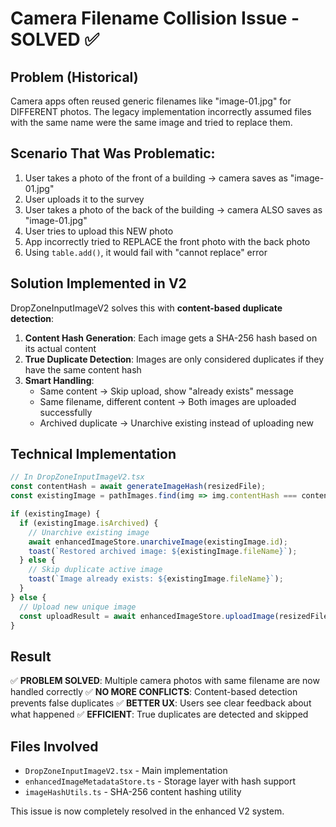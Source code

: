 # Camera Filename Collision Issue - SOLVED ✅

## Problem (Historical)
Camera apps often reused generic filenames like "image-01.jpg" for DIFFERENT photos. The legacy implementation incorrectly assumed files with the same name were the same image and tried to replace them.

## Scenario That Was Problematic:
1. User takes a photo of the front of a building → camera saves as "image-01.jpg"
2. User uploads it to the survey
3. User takes a photo of the back of the building → camera ALSO saves as "image-01.jpg"
4. User tries to upload this NEW photo
5. App incorrectly tried to REPLACE the front photo with the back photo
6. Using `table.add()`, it would fail with "cannot replace" error

## Solution Implemented in V2
DropZoneInputImageV2 solves this with **content-based duplicate detection**:

1. **Content Hash Generation**: Each image gets a SHA-256 hash based on its actual content
2. **True Duplicate Detection**: Images are only considered duplicates if they have the same content hash
3. **Smart Handling**:
   - Same content → Skip upload, show "already exists" message
   - Same filename, different content → Both images are uploaded successfully
   - Archived duplicate → Unarchive existing instead of uploading new

## Technical Implementation
```typescript
// In DropZoneInputImageV2.tsx
const contentHash = await generateImageHash(resizedFile);
const existingImage = pathImages.find(img => img.contentHash === contentHash);

if (existingImage) {
  if (existingImage.isArchived) {
    // Unarchive existing image
    await enhancedImageStore.unarchiveImage(existingImage.id);
    toast(`Restored archived image: ${existingImage.fileName}`);
  } else {
    // Skip duplicate active image
    toast(`Image already exists: ${existingImage.fileName}`);
  }
} else {
  // Upload new unique image
  const uploadResult = await enhancedImageStore.uploadImage(resizedFile, fullPath);
}
```

## Result
✅ **PROBLEM SOLVED**: Multiple camera photos with same filename are now handled correctly
✅ **NO MORE CONFLICTS**: Content-based detection prevents false duplicates
✅ **BETTER UX**: Users see clear feedback about what happened
✅ **EFFICIENT**: True duplicates are detected and skipped

## Files Involved
- `DropZoneInputImageV2.tsx` - Main implementation
- `enhancedImageMetadataStore.ts` - Storage layer with hash support
- `imageHashUtils.ts` - SHA-256 content hashing utility

This issue is now completely resolved in the enhanced V2 system.